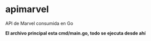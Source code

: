 # apimarvel
API de Marvel consumida en Go

__El archivo principal esta cmd/main.go, todo se ejecuta desde ahí__
